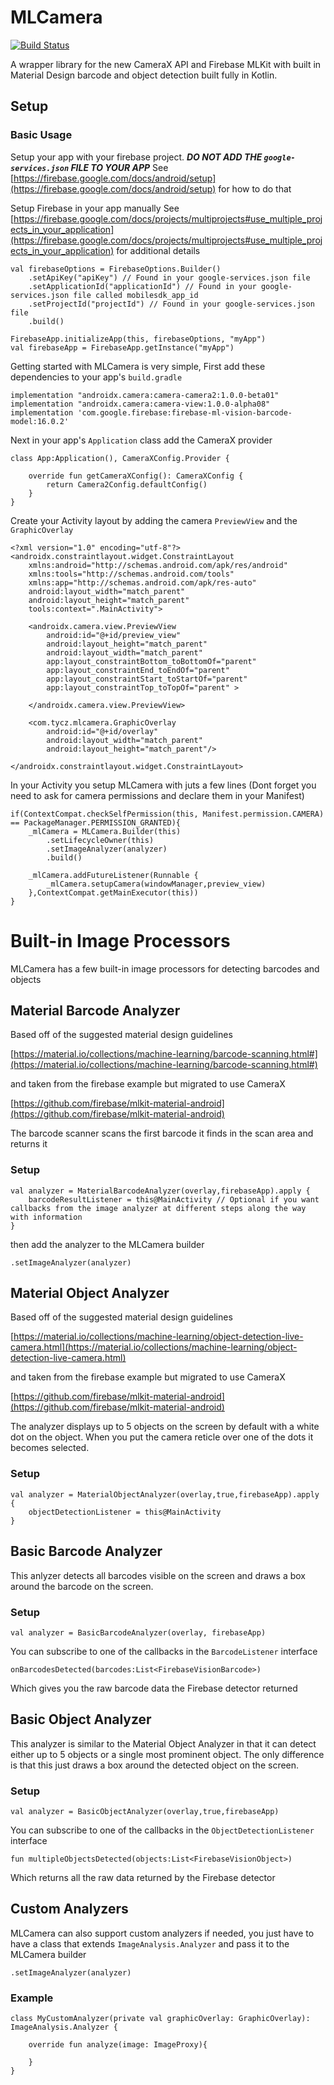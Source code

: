 # MLCamera

[![Build Status](https://travis-ci.org/tyczj/MLCamera.svg)](https://travis-ci.org/tyczj/MLCamera)

A wrapper library for the new CameraX API and Firebase MLKit with built in Material Design barcode and object detection built fully in Kotlin.

## Setup

### Basic Usage

Setup your app with your firebase project. 
***DO NOT ADD THE `google-services.json` FILE TO YOUR APP***
See [https://firebase.google.com/docs/android/setup](https://firebase.google.com/docs/android/setup) for how to do that

Setup Firebase in your app manually
See [https://firebase.google.com/docs/projects/multiprojects#use_multiple_projects_in_your_application](https://firebase.google.com/docs/projects/multiprojects#use_multiple_projects_in_your_application) for additional details

```
val firebaseOptions = FirebaseOptions.Builder()
    .setApiKey("apiKey") // Found in your google-services.json file
    .setApplicationId("applicationId") // Found in your google-services.json file called mobilesdk_app_id
    .setProjectId("projectId") // Found in your google-services.json file
    .build()

FirebaseApp.initializeApp(this, firebaseOptions, "myApp")
val firebaseApp = FirebaseApp.getInstance("myApp")
```

Getting started with MLCamera is very simple, First add these dependencies to your app's `build.gradle`

```
implementation "androidx.camera:camera-camera2:1.0.0-beta01"
implementation "androidx.camera:camera-view:1.0.0-alpha08"
implementation 'com.google.firebase:firebase-ml-vision-barcode-model:16.0.2'
```

Next in your app's `Application` class add the CameraX provider

```
class App:Application(), CameraXConfig.Provider {

    override fun getCameraXConfig(): CameraXConfig {
        return Camera2Config.defaultConfig()
    }
}
```

Create your Activity layout by adding the camera `PreviewView` and the `GraphicOverlay`

```
<?xml version="1.0" encoding="utf-8"?>
<androidx.constraintlayout.widget.ConstraintLayout
    xmlns:android="http://schemas.android.com/apk/res/android"
    xmlns:tools="http://schemas.android.com/tools"
    xmlns:app="http://schemas.android.com/apk/res-auto"
    android:layout_width="match_parent"
    android:layout_height="match_parent"
    tools:context=".MainActivity">

    <androidx.camera.view.PreviewView
        android:id="@+id/preview_view"
        android:layout_height="match_parent"
        android:layout_width="match_parent"
        app:layout_constraintBottom_toBottomOf="parent"
        app:layout_constraintEnd_toEndOf="parent"
        app:layout_constraintStart_toStartOf="parent"
        app:layout_constraintTop_toTopOf="parent" >

    </androidx.camera.view.PreviewView>

    <com.tycz.mlcamera.GraphicOverlay
        android:id="@+id/overlay"
        android:layout_width="match_parent"
        android:layout_height="match_parent"/>

</androidx.constraintlayout.widget.ConstraintLayout>
```

In your Activity you setup MLCamera with juts a few lines (Dont forget you need to ask for camera permissions and declare them in your Manifest)

```
if(ContextCompat.checkSelfPermission(this, Manifest.permission.CAMERA) == PackageManager.PERMISSION_GRANTED){
    _mlCamera = MLCamera.Builder(this)
        .setLifecycleOwner(this)
        .setImageAnalyzer(analyzer)
        .build()

    _mlCamera.addFutureListener(Runnable {
        _mlCamera.setupCamera(windowManager,preview_view)
    },ContextCompat.getMainExecutor(this))
}
```

# Built-in Image Processors

MLCamera has a few built-in image processors for detecting barcodes and objects 

## Material Barcode Analyzer

Based off of the suggested material design guidelines 

[https://material.io/collections/machine-learning/barcode-scanning.html#](https://material.io/collections/machine-learning/barcode-scanning.html#)

and taken from the firebase example but migrated to use CameraX

[https://github.com/firebase/mlkit-material-android](https://github.com/firebase/mlkit-material-android)

The barcode scanner scans the first barcode it finds in the scan area and returns it

### Setup

```
val analyzer = MaterialBarcodeAnalyzer(overlay,firebaseApp).apply {
    barcodeResultListener = this@MainActivity // Optional if you want callbacks from the image analyzer at different steps along the way with information
}
```

then add the analyzer to the MLCamera builder

```
.setImageAnalyzer(analyzer)
```

## Material Object Analyzer

Based off of the suggested material design guidelines 

[https://material.io/collections/machine-learning/object-detection-live-camera.html](https://material.io/collections/machine-learning/object-detection-live-camera.html)

and taken from the firebase example but migrated to use CameraX

[https://github.com/firebase/mlkit-material-android](https://github.com/firebase/mlkit-material-android)

The analyzer displays up to 5 objects on the screen by default with a white dot on the object. When you put the camera reticle over one of the dots it becomes selected.

### Setup

```
val analyzer = MaterialObjectAnalyzer(overlay,true,firebaseApp).apply {
    objectDetectionListener = this@MainActivity
}
```

## Basic Barcode Analyzer

This anlyzer detects all barcodes visible on the screen and draws a box around the barcode on the screen. 

### Setup

```
val analyzer = BasicBarcodeAnalyzer(overlay, firebaseApp)
```

You can subscribe to one of the callbacks in the `BarcodeListener` interface 

```
onBarcodesDetected(barcodes:List<FirebaseVisionBarcode>)
```

Which gives you the raw barcode data the Firebase detector returned

## Basic Object Analyzer

This analyzer is similar to the Material Object Analyzer in that it can detect either up to 5 objects or a single most prominent object. The only difference is that this just draws a box around the detected object on the screen.

### Setup

```
val analyzer = BasicObjectAnalyzer(overlay,true,firebaseApp)
```

You can subscribe to one of the callbacks in the `ObjectDetectionListener` interface

```
fun multipleObjectsDetected(objects:List<FirebaseVisionObject>)
```

Which returns all the raw data returned by the Firebase detector

## Custom Analyzers

MLCamera can also support custom analyzers if needed, you just have to have a class that extends `ImageAnalysis.Analyzer` and pass it to the MLCamera builder

```
.setImageAnalyzer(analyzer)
```

### Example

```
class MyCustomAnalyzer(private val graphicOverlay: GraphicOverlay): ImageAnalysis.Analyzer {

    override fun analyze(image: ImageProxy){
    
    }
}
```

